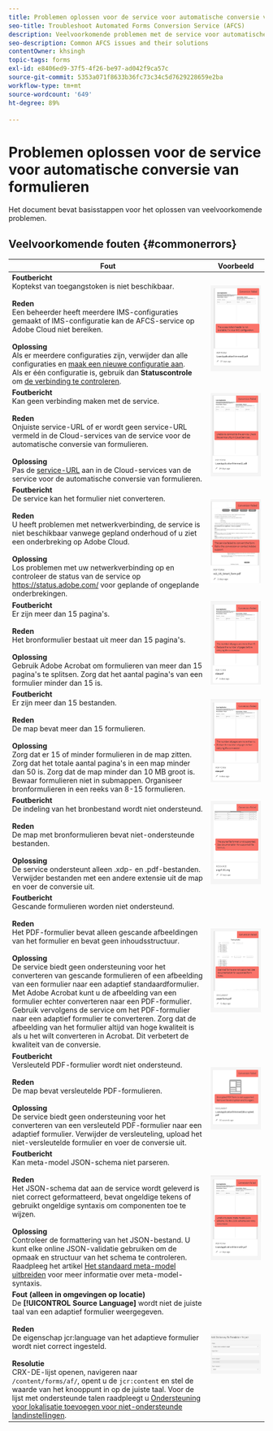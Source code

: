 ```yaml
---
title: Problemen oplossen voor de service voor automatische conversie van formulieren
seo-title: Troubleshoot Automated Forms Conversion Service (AFCS)
description: Veelvoorkomende problemen met de service voor automatische conversie van formulieren en hun oplossingen
seo-description: Common AFCS issues and their solutions
contentOwner: khsingh
topic-tags: forms
exl-id: e8406ed9-37f5-4f26-be97-ad042f9ca57c
source-git-commit: 5353a071f8633b36fc73c34c5d7629228659e2ba
workflow-type: tm+mt
source-wordcount: '649'
ht-degree: 89%

---
```


# Problemen oplossen voor de service voor automatische conversie van formulieren

Het document bevat basisstappen voor het oplossen van veelvoorkomende problemen.

<!--The article provides information on installation, configuration and administration issues that may arise in an Automated Forms Conversion Service production environment. -->

## Veelvoorkomende fouten {#commonerrors}

| Fout | Voorbeeld |
|--- |--- |
| **Foutbericht** <br> Koptekst van toegangstoken is niet beschikbaar. <br><br> **Reden** <br> Een beheerder heeft meerdere IMS-configuraties gemaakt of IMS-configuratie kan de AFCS-service op Adobe Cloud niet bereiken. <br><br>**Oplossing** <br> Als er meerdere configuraties zijn, verwijder dan alle configuraties en [maak een nieuwe configuratie aan](configure-service.md#obtainpubliccertificates). <br> Als er één configuratie is, gebruik dan **Statuscontrole** om [de verbinding te controleren](configure-service.md#createintegrationoption). | ![Koptekst van toegangstoken is niet beschikbaar](assets/invalid-ims-configurations.png) |
| **Foutbericht** <br>Kan geen verbinding maken met de service.  <br><br>**Reden** <br> Onjuiste service-URL of er wordt geen service-URL vermeld in de Cloud-services van de service voor de automatische conversie van formulieren. <br><br>**Oplossing** <br> Pas de [service-URL](configure-service.md#configure-the-cloud-service) aan in de Cloud-services van de service voor de automatische conversie van formulieren. | ![Kan geen verbinding maken met de service.](assets/wrong-service-url-configured.png) |
| **Foutbericht** <br> De service kan het formulier niet converteren.  <br><br>**Reden** <br> U heeft problemen met netwerkverbinding, de service is niet beschikbaar vanwege gepland onderhoud of u ziet een onderbreking op Adobe Cloud. <br><br>**Oplossing** <br> Los problemen met uw netwerkverbinding op en controleer de status van de service op https://status.adobe.com/ voor geplande of ongeplande onderbrekingen. | ![Kan geen verbinding maken met de service.](assets/conversion-failure.png) |
| **Foutbericht** <br> Er zijn meer dan 15 pagina&#39;s.  <br><br>**Reden** <br> Het bronformulier bestaat uit meer dan 15 pagina&#39;s.  <br><br>**Oplossing** <br> Gebruik Adobe Acrobat om formulieren van meer dan 15 pagina&#39;s te splitsen. Zorg dat het aantal pagina&#39;s van een formulier minder dan 15 is. | ![Kan geen verbinding maken met de service.](assets/number-of-pages.png) |
| **Foutbericht** <br> Er zijn meer dan 15 bestanden.  <br><br>**Reden** <br>  De map bevat meer dan 15 formulieren. <br><br>**Oplossing** <br> Zorg dat er 15 of minder formulieren in de map zitten. Zorg dat het totale aantal pagina&#39;s in een map minder dan 50 is. Zorg dat de map minder dan 10 MB groot is. Bewaar formulieren niet in submappen. Organiseer bronformulieren in een reeks van 8-15 formulieren. | ![Kan geen verbinding maken met de service.](assets/number-of-pages.png) |
| **Foutbericht** <br> De indeling van het bronbestand wordt niet ondersteund.  <br><br>**Reden** <br> De map met bronformulieren bevat niet-ondersteunde bestanden. <br><br>**Oplossing** <br> De service ondersteunt alleen .xdp- en .pdf-bestanden. Verwijder bestanden met een andere extensie uit de map en voer de conversie uit. | ![Kan geen verbinding maken met de service.](assets/unsupported-file-formats.png) |
| **Foutbericht** <br> Gescande formulieren worden niet ondersteund.  <br><br>**Reden** <br> Het PDF-formulier bevat alleen gescande afbeeldingen van het formulier en bevat geen inhoudsstructuur. <br><br>**Oplossing** <br> De service biedt geen ondersteuning voor het converteren van gescande formulieren of een afbeelding van een formulier naar een adaptief standaardformulier. Met Adobe Acrobat kunt u de afbeelding van een formulier echter converteren naar een PDF-formulier. Gebruik vervolgens de service om het PDF-formulier naar een adaptief formulier te converteren. Zorg dat de afbeelding van het formulier altijd van hoge kwaliteit is als u het wilt converteren in Acrobat. Dit verbetert de kwaliteit van de conversie. | ![Kan geen verbinding maken met de service.](assets/scanned-forms-error.png) |
| **Foutbericht** <br> Versleuteld PDF-formulier wordt niet ondersteund.  <br><br>**Reden** <br>De map bevat versleutelde PDF-formulieren. <br><br>**Oplossing** <br> De service biedt geen ondersteuning voor het converteren van een versleuteld PDF-formulier naar een adaptief formulier. Verwijder de versleuteling, upload het niet-versleutelde formulier en voer de conversie uit. | ![Kan geen verbinding maken met de service.](assets/secured-pdf-form.png) |
| **Foutbericht** <br> Kan meta-model JSON-schema niet parseren.  <br><br>**Reden** <br> Het JSON-schema dat aan de service wordt geleverd is niet correct geformatteerd, bevat ongeldige tekens of gebruikt ongeldige syntaxis om componenten toe te wijzen.  <br><br>**Oplossing** <br> Controleer de formattering van het JSON-bestand. U kunt elke online JSON-validatie gebruiken om de opmaak en structuur van het schema te controleren. Raadpleeg het artikel [Het standaard meta-model uitbreiden](extending-the-default-meta-model.md) voor meer informatie over meta-model-syntaxis. | ![Kan geen verbinding maken met de service.](assets/invalid-meta-model-schema.png) |
| **Fout (alleen in omgevingen op locatie)** <br> De **[!UICONTROL Source Language]** wordt niet de juiste taal van een adaptief formulier weergegeven. <br><br>**Reden** <br> De eigenschap jcr:language van het adaptieve formulier wordt niet correct ingesteld.  <br><br>**Resolutie** <br> CRX-DE-lijst openen, navigeren naar `/content/forms/af/`, opent u de `jcr:content` en stel de waarde van het knooppunt in op de juiste taal. Voor de lijst met ondersteunde talen raadpleegt u [Ondersteuning voor lokalisatie toevoegen voor niet-ondersteunde landinstellingen](https://experienceleague.adobe.com/docs/experience-manager-65/forms/manage-administer-aem-forms/supporting-new-language-localization.html#add-localization-support-for-non-supported-locales). | ![Kan geen verbinding maken met de service.](assets/aem-forms-translation-project-language-unavailable.png) |

<!--

<table>
<thead>
<tr>
<th>Error</th>
<th>Example</th>
</tr>
</thead>
<tbody>
<tr>
<td><strong>Error Message</strong> <p> The access token header is not available. </p><br><strong>Reason</strong> <br> An administrator has created multiple IMS configurations or IMS configuration is not able to reach AFCS service on Adobe Cloud. <br><br><strong>Resolution</strong> <br> If there are multiple configurations, delete all the configurations and <a href="configure-service.md#obtainpubliccertificates">create a new configuration</a>. <br> If there is a single configuration, use <strong> Health Check </strong> to <a href="configure-service.md#createintegrationoption">check connectivity</a>.</td>
<td><img alt="The access token header is not available" src="assets/invalid-ims-configuration.png" /></td>
</tr>
<tr>
<td><strong>Error Message</strong> <br> Unable to connect to the service.  <br><br><strong>Reason</strong> <br> Incorrect service URL or no service URL is mentioned in Automated Forms Conversion Service cloud services. <br><br><strong>Resolution</strong> <br> Correct <a href="configure-service.md#configure-the-cloud-service">Service URL</a> in Automated Forms Conversion Service Cloud services.</td>
<td><img alt="Unable to connect to the service." src="assets/wrong-endpoint-configured.png" /></td>
</tr>
<tr>
<td><strong>Error Message</strong> <br> The service failed to convert the form.  <br><br><strong>Reason</strong> <br> Network connectivity issues at your end, the service is down due to scheduled maintenance, or outage on Adobe Cloud. <br><br><strong>Resolution</strong> <br> Resolve network connectivity issues at your end and check the status of the service on <a href="https://status.adobe.com/">https://status.adobe.com/</a> for a planned or unplanned outage.</td>
<td><img alt="The service failed to convert the form." src="assets/service-failure.png" /></td>
</tr>
<tr>
<td><strong>Error Message</strong> <br> The number of pages is more than 15.  <br><br><strong>Reason</strong> <br> The source form is more than 15 pages long.  <br><br><strong>Resolution</strong> <br> Use Adobe Acrobat to split forms with more than 15 pages. Bring the number of pages in a form to less than 15.</td>
<td><img alt="The number of pages is more than 15." src="assets/number-of-pages.png" /></td>
</tr>
<tr>
<td><strong>Error Message</strong> <br> The number of files is more than 15.  <br><br><strong>Reason</strong> <br>  The folder contains more than 15 forms. <br><br><strong>Resolution</strong> <br> Bring the number of forms in a folder to less than or equal to 15. Bring the total number of pages in a folder less than 50. Bring the size of the folder to less than 10 MB. Do not keep forms in a sub-folder. Organize source forms into a batch of 8-15 forms.</td>
<td><img alt="The number of files is more than 15." src="assets/number-of-pages.png" /></td>
</tr>
<tr>
<td><strong>Error Message</strong> <br> The source file format is not supported.  <br><br><strong>Reason</strong> <br> The folder containing source forms have some unsupported files. <br><br><strong>Resolution</strong> <br> The service supports only .xdp and .pdf files. Remove files with any other extension from the folder and run the conversion.</td>
<td><img alt="The source file format is not supported." src="assets/unsupported-file-formats.png" /></td>
</tr>
<tr>
<td><strong>Error Message</strong> <br> Scanned forms are not supported.  <br><br><strong>Reason</strong> <br> The PDF form contains only scanned images of the form and contains no content structure. <br><br><strong>Resolution</strong> <br> The service does not support converting scanned forms or an image of a form to an adaptive out-of-the-box. However, you use Adobe Acrobat to convert the image of a form to a PDF Form. Then, use the service to convert the PDF Form to an adaptive form. Always use a high-quality image of the form for conversion in Acrobat. It improves the quality of the conversion.</td>
<td><img alt="Scanned forms are not supported." src="assets/scanned-forms-error.png" /></td>
</tr>
<tr>
<td><strong>Error Message</strong> <br> Encrypted PDF form is not supported.  <br><br><strong>Reason</strong> <br> The folder contains encrypted PDF forms. <br><br><strong>Resolution</strong> <br> The service does not support converting an encrypted PDF form to an adaptive form. Remove the encryption, upload the non-encrypted form, and run the conversion.</td>
<td><img alt="Encrypted PDF form is not supported." src="assets/secured-pdf-form.png" /></td>
</tr>
<tr>
<td><strong>Error Message</strong> <br> Unable to parse meta-model JSON schema.  <br><br><strong>Reason</strong> <br> The JSON schema supplied to the service is not properly formatted, contains invalid characters, or uses invalid syntax to map components.  <br><br><strong>Resolution</strong> <br> Check the formatting of the JSON file. You can use any online JSON validator to check the formatting and structure of the schema. See, <a href="extending-the-default-meta-model.md">Extend the default meta-model</a> article for information on meta-model syntax.</td>
<td><img alt="Unable to parse meta-model JSON schema" src="assets/invalid-meta-model-schema.png" /></td>
</tr>
</tbody>
</table>
-->
